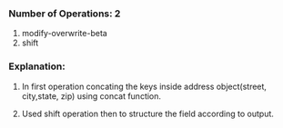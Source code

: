 ### Number of Operations: 2
1. modify-overwrite-beta
2. shift

### Explanation:

1. In first operation concating the keys inside address object(street, city,state, zip) using concat function.

2. Used shift operation then to structure the field according to output.